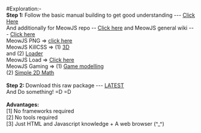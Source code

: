 #Exploration:-<br>
<b>Step 1: </b>Follow the basic manual building to get good understanding --- <a href="https://github.com/Geek-Research-Lab/polymer-experiments/blob/webcomponents-mix/README.md">Click Here</a><br>
And additionally for MeowJS repo -- <a href="https://github.com/Geek-Research-Lab/MeowJS">Click here</a> and MeowJS general wiki --- <a href="https://github.com/Geek-Research-Lab/MeowJS/wiki">Click here</a><br>
MeowJS PNG => <a href="https://github.com/dragonwolverines/Meow-PNG-Perf">click here</a><br>
MeowJS KillCSS => (1) <a href="https://github.com/dragonwolverines/MeowKillCSS/tree/3D">3D</a> <br>and (2) <a href="https://github.com/dragonwolverines/MeowKillCSS/tree/loader">Loader</a><br>
MeowJS Load => <a href="https://github.com/ashumeow/MeowLoadJS">Click here</a>
<br> MeowJS Gaming => (1) <a href="https://github.com/ashumeow/MeowJS---ForGaming/tree/Game-Modelling">Game modelling</a><br>
(2) <a href="https://github.com/ashumeow/MeowJS---ForGaming/tree/SimpleMath-2D">Simple 2D Math</a><br>
<br><b>Step 2: </b>Download this raw package --- <a href="https://github.com/Geek-Research-Lab/polymer-experiments/archive/p0.0.4.zip">LATEST</a>
<br>
And Do something! =D =D
<br>
<br>
<b>Advantages:</b><br>
[1] No frameworks required <br>
[2] No tools required <br>
[3] Just HTML and Javascript knowledge + A web browser (^_^)
